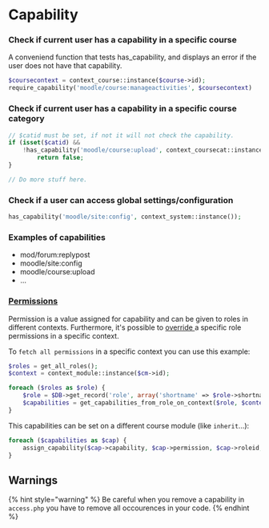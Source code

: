 # Capability

### Check if current user has a capability in a specific course

A conveniend function that tests has\_capability, and displays an error if the user does not have that capability.

```php
$coursecontext = context_course::instance($course->id);
require_capability('moodle/course:manageactivities', $coursecontext)
```

### Check if current user has a capability in a specific course category

```php
// $catid must be set, if not it will not check the capability.
if (isset($catid) && 
    !has_capability('moodle/course:upload', context_coursecat::instance($catid))) {
        return false;
}

// Do more stuff here.
```

### Check if a user can access global settings/configuration

```php
has_capability('moodle/site:config', context_system::instance());
```

### Examples of capabilities

* mod/forum:replypost
* moodle/site:config
* moodle/course:upload
* ...

### [Permissions](https://docs.moodle.org/37/en/Permissions)

Permission is a value assigned for capability and can be given to roles in different contexts. Furthermore, it's possible to [override ](https://docs.moodle.org/37/en/Override_permissions)a specific role permissions in a specific context.

To `fetch all permissions` in a specific context you can use this example:

```php
$roles = get_all_roles();
$context = context_module::instance($cm->id);

foreach ($roles as $role) {
	$role = $DB->get_record('role', array('shortname' => $role->shortname));
	$capabilities = get_capabilities_from_role_on_context($role, $context);
}
```

This capabilities can be set on a different course module \(like `inherit`...\):

```php
foreach ($capabilities as $cap) {
	assign_capability($cap->capability, $cap->permission, $cap->roleid, $context->id, true);
}
```

## Warnings

{% hint style="warning" %}
Be careful when you remove a capability in `access.php` you have to remove all occourences in your code.
{% endhint %}

